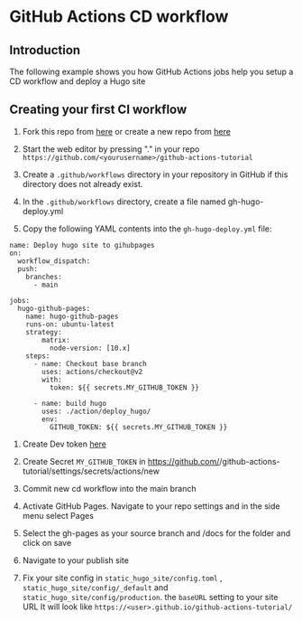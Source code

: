 # GitHub Actions CD workflow

## Introduction

The following example shows you how GitHub Actions jobs help you setup a CD workflow and deploy a Hugo site

## Creating your first CI workflow

1. Fork this repo from  [here](https://github.com/wizelineacademy/github-actions-tutorial) or create a new repo from [here](https://github.com/new)

1. Start the web editor by pressing "." in your repo `https://github.com/<yourusername>/github-actions-tutorial`

1. Create a `.github/workflows` directory in  your repository in GitHub if this directory does not already exist.

1. In the `.github/workflows` directory, create a file named gh-hugo-deploy.yml

1. Copy the following YAML contents into the `gh-hugo-deploy.yml` file:

```yaml{:copy}
name: Deploy hugo site to gihubpages
on:
  workflow_dispatch:
  push:
    branches:
      - main

jobs:
  hugo-github-pages:
    name: hugo-github-pages
    runs-on: ubuntu-latest
    strategy:
        matrix:
          node-version: [10.x]  
    steps:
      - name: Checkout base branch
        uses: actions/checkout@v2
        with:
          token: ${{ secrets.MY_GITHUB_TOKEN }}
          
      - name: build hugo
        uses: ./action/deploy_hugo/
        env:
          GITHUB_TOKEN: ${{ secrets.MY_GITHUB_TOKEN }}

```

1. Create Dev token [here](https://github.com/settings/tokens)

1. Create Secret `MY_GITHUB_TOKEN` in https://github.com/<username>/github-actions-tutorial/settings/secrets/actions/new

1. Commit new cd workflow into the main branch

1. Activate GitHub Pages. Navigate to your repo settings and in the side menu select Pages

1. Select the gh-pages as your source branch and /docs for the folder and click on save

1. Navigate to your publish site

1. Fix your site config  in `static_hugo_site/config.toml` , `static_hugo_site/config/_default` and
   `static_hugo_site/config/production`. the `baseURL` setting to your site URL
   It will look like `https://<user>.github.io/github-actions-tutorial/`
